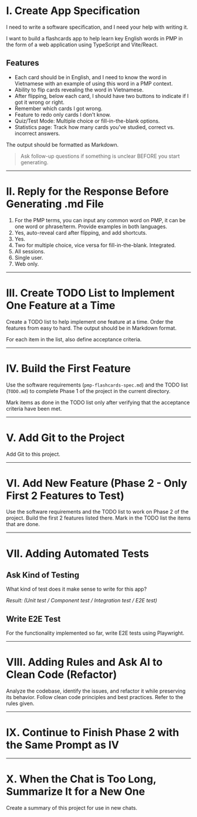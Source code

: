 # I. Create App Specification

I need to write a software specification, and I need your help with writing it.

I want to build a flashcards app to help learn key English words in PMP in the form of a web application using TypeScript and Vite/React.

## Features
- Each card should be in English, and I need to know the word in Vietnamese with an example of using this word in a PMP context.
- Ability to flip cards revealing the word in Vietnamese.
- After flipping, below each card, I should have two buttons to indicate if I got it wrong or right.
- Remember which cards I got wrong.
- Feature to redo only cards I don't know.
- Quiz/Test Mode: Multiple choice or fill-in-the-blank options.
- Statistics page: Track how many cards you've studied, correct vs. incorrect answers.

The output should be formatted as Markdown.

> Ask follow-up questions if something is unclear BEFORE you start generating.

---

# II. Reply for the Response Before Generating .md File

1. For the PMP terms, you can input any common word on PMP, it can be one word or phrase/term. Provide examples in both languages.
2. Yes, auto-reveal card after flipping, and add shortcuts.
3. Yes.
4. Two for multiple choice, vice versa for fill-in-the-blank. Integrated.
5. All sessions.
6. Single user.
7. Web only.

---

# III. Create TODO List to Implement One Feature at a Time

Create a TODO list to help implement one feature at a time. Order the features from easy to hard. The output should be in Markdown format.

For each item in the list, also define acceptance criteria.

---

# IV. Build the First Feature

Use the software requirements (`pmp-flashcards-spec.md`) and the TODO list (`TODO.md`) to complete Phase 1 of the project in the current directory.

Mark items as done in the TODO list only after verifying that the acceptance criteria have been met.

---

# V. Add Git to the Project

Add Git to this project.

---

# VI. Add New Feature (Phase 2 - Only First 2 Features to Test)

Use the software requirements and the TODO list to work on Phase 2 of the project. Build the first 2 features listed there. Mark in the TODO list the items that are done.

---

# VII. Adding Automated Tests

## Ask Kind of Testing
What kind of test does it make sense to write for this app?

_Result: (Unit test / Component test / Integration test / E2E test)_

## Write E2E Test
For the functionality implemented so far, write E2E tests using Playwright.

---

# VIII. Adding Rules and Ask AI to Clean Code (Refactor)

Analyze the codebase, identify the issues, and refactor it while preserving its behavior. Follow clean code principles and best practices. Refer to the rules given.

---

# IX. Continue to Finish Phase 2 with the Same Prompt as IV

---

# X. When the Chat is Too Long, Summarize It for a New One

Create a summary of this project for use in new chats.